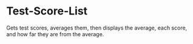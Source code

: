 # Test-Score-List
Gets test scores, averages them, then displays the average, each score, and how far they are from the average.
